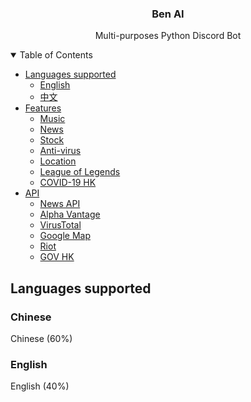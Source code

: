 <h3 align="center">Ben AI</h3>
<p align="center">Multi-purposes Python Discord Bot</p>


<!-- TABLE OF CONTENTS -->
<details open="open">
  <summary>Table of Contents</summary>
  <ul>
    <li>
      <a href="#languages">Languages supported</a>
      <ul>
        <li><a href="#English">English</a></li>
        <li><a href="#Chinese">中文</a></li>
      </ul>
    </li>
    <li>
      <a href="#Features">Features</a>
      <ul>
        <li><a href="#music">Music</a></li>
        <li><a href="#news">News</a></li>
        <li><a href="#stock">Stock</a></li>
        <li><a href="#antivirus">Anti-virus</a></li>
        <li><a href="#location">Location</a></li>
        <li><a href="#lol">League of Legends</a></li>
        <li><a href="#covid19hk">COVID-19 HK</a></li>
      </ul>
    </li>
    <li>
      <a href="#API">API</a>
      <ul>
        <li><a href="#newsapi">News API</a></li>
        <li><a href="#alphavantage">Alpha Vantage</a></li>
        <li><a href="#virustotal">VirusTotal</a></li>
        <li><a href="#googlemap">Google Map</a></li>
        <li><a href="#riot">Riot</a></li>
        <li><a href="#govhk">GOV HK</a></li>
      </ul>
    </li>
  </ul>
</details>


<!-- Languages supported -->
## Languages supported

### Chinese
Chinese (60%)

### English
English (40%)


<!-- Features -->
<!--
## Features

### music
-->
